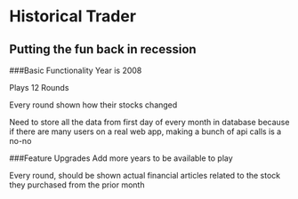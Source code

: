 Historical Trader
==================
Putting the fun back in recession
---------------------------------

###Basic Functionality
Year is 2008

Plays 12 Rounds

Every round shown how their stocks changed

Need to store all the data from first day of every month in database because if there are many users on a real web app, making a bunch of api calls is a no-no



###Feature Upgrades
Add more years to be available to play

Every round, should be shown actual financial articles related to the stock they purchased from the prior month